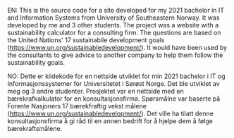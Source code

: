 EN:
This is the source code for a site developed for my 2021 bachelor in IT and Information Systems from University of Southeastern Norway. It was developed by me and 3 other students. 
The project was a website with a sustainability calculator for a consulting firm. The questions are based on the United Nations' 17 sustainabile development goals (https://www.un.org/sustainabledevelopment/).
It would have been used by the consultants to give advice to another company to help them follow the sustainability goals.

NO:
Dette er kildekode for en nettside utviklet for min 2021 bachelor i IT og Informasjonssystemer for Universitetet i Sørøst Norge. Det ble utviklet av meg og 3 andre studenter.
Prosjektet var en nettside med en bærekrafkalkulator for en konsultasjonsfirma. Spørsmålne var baserte på Forente Nasjoners 17 bærekfraftig vekst målene (https://www.un.org/sustainabledevelopment/).
Det ville ha tilatt denne konsultasjonsfirma å gi råd til en annen bedrift for å hjelpe dem å følge bærekraftsmålene.
